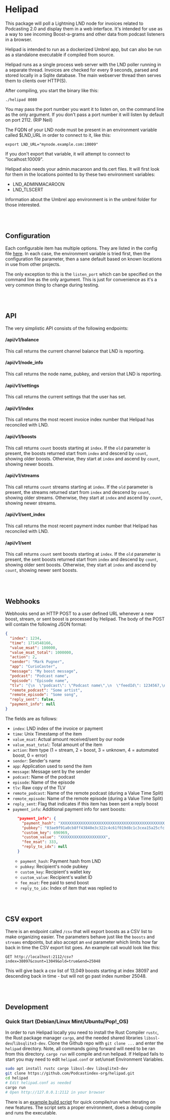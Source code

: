 # Helipad
This package will poll a Lightning LND node for invoices related to Podcasting 2.0 and display them in a web interface.  It's
intended for use as a way to see incoming Boost-a-grams and other data from podcast listeners in a browser.

Helipad is intended to run as a dockerized Umbrel app, but can also be run as a standalone executable if compiled from source.

Helipad runs as a single process web server with the LND poller running in a separate thread.  Invoices are checked for every
9 seconds, parsed and stored locally in a Sqlite database.  The main webserver thread then serves them to clients over HTTP(S).

After compiling, you start the binary like this:

```./helipad 8080```

You may pass the port number you want it to listen on, on the command line as the only argument.  If you don't pass a port number
it will listen by default on port 2112. (RIP Neil)

The FQDN of your LND node must be present in an environment variable called $LND_URL in order to connect to it, like this:

```export LND_URL="mynode.example.com:10009"```

If you don't export that variable, it will attempt to connect to "localhost:10009".

Helipad also needs your admin.macaroon and tls.cert files.  It will first look for them in the locations pointed to by these two
environment variables:

 - LND_ADMINMACAROON
 - LND_TLSCERT

Information about the Umbrel app environment is in the umbrel folder for those interested.


<br><br>
## Configuration
Each configurable item has multiple options.  They are listed in the config file [here](helipad.conf).  In each case, the environment
variable is tried first, then the configuration file parameter, then a sane default based on known locations in use from other
projects.

The only exception to this is the `listen_port` which can be specified on the command line as the only argument.  This is just for
convenience as it's a very common thing to change during testing.


<br><br>
## API
The very simplistic API consists of the following endpoints:

#### /api/v1/balance
This call returns the current channel balance that LND is reporting.

#### /api/v1/node_info
This call returns the node name, pubkey, and version that LND is reporting.

#### /api/v1/settings
This call returns the current settings that the user has set.

#### /api/v1/index
This call returns the most recent invoice index number that Helipad has reconciled with LND.

#### /api/v1/boosts
This call returns `count` boosts starting at `index`.  If the `old` parameter is present, the boosts returned start from `index` and
descend by `count`, showing older boosts.  Otherwise, they start at `index` and ascend by `count`, showing newer boosts.

#### /api/v1/streams
This call returns `count` streams starting at `index`.  If the `old` parameter is present, the streams returned start from `index` and
descend by `count`, showing older streams.  Otherwise, they start at `index` and ascend by `count`, showing newer streams.

#### /api/v1/sent_index
This call returns the most recent payment index number that Helipad has reconciled with LND.

#### /api/v1/sent
This call returns `count` sent boosts starting at `index`.  If the `old` parameter is present, the sent boosts returned start from `index` and
descend by `count`, showing older sent boosts.  Otherwise, they start at `index` and ascend by `count`, showing newer sent boosts.

<br><br>
## Webhooks
Webhooks send an HTTP POST to a user defined URL whenever a new boost, stream, or sent boost is processed by Helipad. The body of the POST will contain the following JSON format:
```json
{
  "index": 1234,
  "time": 1714548166,
  "value_msat": 100000,
  "value_msat_total": 1000000,
  "action": 2,
  "sender": "Mark Pugner",
  "app": "CurioCaster",
  "message": "My boost message",
  "podcast": "Podcast name",
  "episode": "Episode name",
  "tlv": "{\n  \"podcast\": \"Podcast name\",\n  \"feedId\": 1234567,\n  \"episode\": \"Episode name\",\n  \"action\": \"boost\",\n  \"app_name\": \"CurioCaster\",\n  \"url\": \"https://podcast/example.xml\",\n  \"value_msat_total\": 1000000,\n  \"message\": \"My boost message\",\n  \"sender_name\": \"Mark Pugner\",\n  \"reply_address\": \"03ae9f91a0cb8ff43840e3c322c4c61f019d8c1c3cea15a25cfc425ac605e61a4a\",\n  \"remote_feed_guid\": \"b8b6971e-403e-568f-a4e6-7aa2b45e50d4\",\n  \"remote_item_guid\": \"72a3b402-8491-4cd9-823e-a621fd81b86f\",\n  \"value_msat\": 100000,\n  \"name\": \"Podcastindex.org\"\n}\n",
  "remote_podcast": "Some artist",
  "remote_episode": "Some song",
  "reply_sent": false,
  "payment_info": null
}
```

The fields are as follows:

* `index`: LND index of the invoice or payment
* `time`: Unix Timestamp of the item
* `value_msat`: Actual amount received/sent by our node
* `value_msat_total`: Total amount of the item
* `action`: Item type (1 = stream, 2 = boost, 3 = unknown, 4 = automated boost, 0 = error)
* `sender`: Sender's name
* `app`: Application used to send the item
* `message`: Message sent by the sender
* `podcast`: Name of the podcast
* `episode`: Name of the episode
* `tlv`: Raw copy of the TLV
* `remote_podcast`: Name of the remote podcast (during a Value Time Split)
* `remote_episode`: Name of the remote episode (during a Value Time Split)
* `reply_sent`: Flag that indicates if this item has been sent a reply boost
* `payment_info`: Additional payment info for sent boosts:
  ```json
    "payment_info": {
      "payment_hash": "XXXXXXXXXXXXXXXXXXXXXXXXXXXXXXXXXXXXXXXXXXXXXXXXXXXXXXXXXXXXXXXX",
      "pubkey": "03ae9f91a0cb8ff43840e3c322c4c61f019d8c1c3cea15a25cfc425ac605e61a4a",
      "custom_key": 696969,
      "custom_value": "XXXXXXXXXXXXXXXXXXXX",
      "fee_msat": 333,
      "reply_to_idx": null
    }
  ```
  * `payment_hash`: Payment hash from LND
  * `pubkey`: Recipient's node pubkey
  * `custom_key`: Recipient's wallet key
  * `custom_value`: Recipient's wallet ID
  * `fee_msat`: Fee paid to send boost
  * `reply_to_idx`: Index of item that was replied to


<br><br>
## CSV export
There is an endpoint called `/csv` that will export boosts as a CSV list to make organizing easier.  The parameters behave just like the
`boosts` and `streams` endpoints, but also accept an `end` parameter which limits how far back in time the CSV export list goes.  An example
call would look like this:

```http
GET http://localhost:2112/csv?index=38097&count=13049&old=true&end=25048
```

This will give back a csv list of 13,049 boosts starting at index 38097 and descending back in time - but will not go past index number
25048.


<br><br>
## Development

### Quick Start (Debian/Linux Mint/Ubuntu/Pop!_OS) 

In order to run Helipad locally you need to install the Rust Compiler `rustc`, the Rust package manager `cargo`, and the needed shared
libraries `libssl-dev`/`libsqlite3-dev`. Clone the Github repo with `git clone ...` and enter the `helipad` directory. Note, all commands
going forward will need to be ran from this directory. `cargo run` will compile and run helipad. If Helipad fails to start you may need to
edit `helipad.conf` or set/unset Environment Variables.

```sh
sudo apt install rustc cargo libssl-dev libsqlite3-dev
git clone https://github.com/Podcastindex-org/helipad.git
cd helipad
# Edit helipad.conf as needed
cargo run
# Open http://127.0.0.1:2112 in your browser
```

There is an [example build script](testbuildrun.sh) for quick compile/run when iterating on new features.  The script sets a proper environment, does a debug
compile and runs the executable.